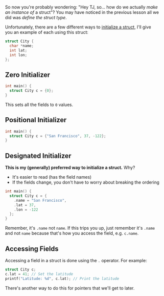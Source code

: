 So now you're probably wondering: "Hey TJ, so... how do we actually _make an instance of_ a struct"? You may have noticed in the previous lesson all we did was _define the struct type_.

Unfortunately, there are a few different ways to [initialize a struct](https://en.cppreference.com/w/c/language/struct_initialization), I'll give you an example of each using this struct:

```c
struct City {
  char *name;
  int lat;
  int lon;
};
```

## Zero Initializer

```c
int main() {
  struct City c = {0};
}
```

This sets all the fields to `0` values.

## Positional Initializer

```c
int main() {
  struct City c = {"San Francisco", 37, -122};
}
```

## Designated Initializer

**This is my (generally) preferred way to initialize a struct.** Why?

- It's easier to read (has the field names)
- If the fields change, you don't have to worry about breaking the ordering

```c
int main() {
  struct City c = {
    .name = "San Francisco",
    .lat = 37,
    .lon = -122
  };
}
```

Remember, it's `.name` not `name`. If this trips you up, just remember it's `.name` and not `name` because that's how you access the field, e.g. `c.name`.

## Accessing Fields

Accessing a field in a struct is done using the `.` operator. For example:

```c
struct City c;
c.lat = 41; // Set the latitude
printf("Latitude: %d", c.lat); // Print the latitude
```

There's another way to do this for pointers that we'll get to later.